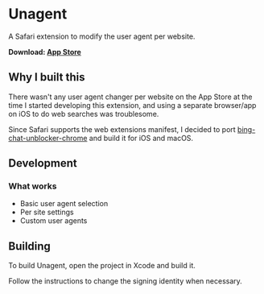 # Unagent
A Safari extension to modify the user agent per website.

**Download: [App Store](https://apps.apple.com/app/id6448220941)**

## Why I built this
There wasn't any user agent changer per website on the App Store at the time I started developing this extension, and using a separate browser/app on iOS to do web searches was troublesome.

Since Safari supports the web extensions manifest, I decided to port [bing-chat-unblocker-chrome](https://github.com/ellisy0/bing-chat-unblocker-chrome) and build it for iOS and macOS.

## Development

### What works
- Basic user agent selection
- Per site settings
- Custom user agents

## Building

To build Unagent, open the project in Xcode and build it.

Follow the instructions to change the signing identity when necessary.
